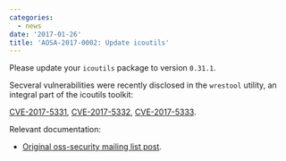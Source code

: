 ```yaml
---
categories:
  - news
date: '2017-01-26'
title: 'AOSA-2017-0002: Update icoutils'
---
```



Please update your `icoutils` package to version `0.31.1`.

Secveral vulnerabilities were recently disclosed in the `wrestool` utility, an integral part of the icoutils toolkit:

[CVE-2017-5331](https://cve.mitre.org/cgi-bin/cvename.cgi?name=CVE-2017-5331), [CVE-2017-5332](https://cve.mitre.org/cgi-bin/cvename.cgi?name=CVE-2017-5332), [CVE-2017-5333](https://cve.mitre.org/cgi-bin/cvename.cgi?name=CVE-2017-5333).

Relevant documentation:

- [Original oss-security mailing list post](http://seclists.org/oss-sec/2017/q1/38).